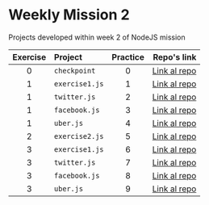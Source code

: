 # Weekly Mission 2

Projects developed within week 2 of NodeJS mission

| Exercise | Project | Practice | Repo's link |
|:--------:|:------- |:--------:| -----------:|
| 0 | `checkpoint`  |0|[Link al repo](exercises/checkpoint/)|
| 1 | `exercise1.js`|1|[Link al repo](exercises/exercise1/)|
| 1 | `twitter.js`  |2|[Link al repo](exercises/exercise1/)|
| 1 | `facebook.js` |3|[Link al repo](exercises/exercise1/)|
| 1 | `uber.js`     |4|[Link al repo](exercises/exercise1/)|
| 2 | `exercise2.js`|5|[Link al repo](exercises/exercise2/)|
| 3 | `exercise1.js`|6|[Link al repo](exercises/exercise3/)|
| 3 | `twitter.js`  |7|[Link al repo](exercises/exercise3/)|
| 3 | `facebook.js` |8|[Link al repo](exercises/exercise3/)|
| 3 | `uber.js`     |9|[Link al repo](exercises/exercise3/)|